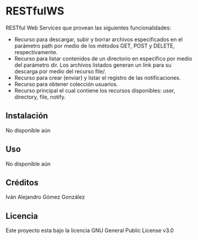 # RESTfulWS
RESTful Web Services que provean las siguientes funcionalidades:
- Recurso para descargar, subir y borrar archivos especificados en el parámetro path por medio de los métodos GET, POST y DELETE, respectivamente.
- Recurso para listar contenidos de un directorio en específico por medio del parámetro dir. Los archivos listados generan un link para su descarga por medio del recurso file/.
- Recurso para crear (enviar) y listar el registro de las notificaciones.
- Recurso para obtener colección usuarios.
- Recurso principal el cual contiene los recursos disponibles: user, directory, file, notify.

## Instalación
No disponible aún

## Uso
No disponible aún

## Créditos
Iván Alejandro Gómez González

## Licencia
Este proyecto esta bajo la licencia GNU General Public License v3.0
